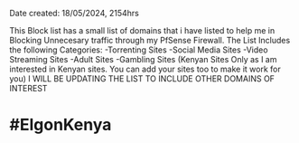 Date created: 18/05/2024, 2154hrs

This Block list has a small list of domains that i have listed to help me in Blocking Unnecesary traffic through my 
PfSense Firewall.
The List Includes the following Categories:
  -Torrenting Sites
  -Social Media Sites
  -Video Streaming Sites
  -Adult Sites
  -Gambling Sites (Kenyan Sites Only as I am interested in Kenyan sites. You can add your sites too to make it work for you)
I WILL BE UPDATING THE LIST TO INCLUDE OTHER DOMAINS OF INTEREST

#ElgonKenya
=======================
